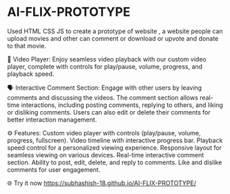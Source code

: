 # AI-FLIX-PROTOTYPE
Used HTML CSS JS to create a prototype of website , a website people can upload movies and other can comment or download or upvote and donate to that movie.

🎥 Video Player:
Enjoy seamless video playback with our custom video player, complete with controls for play/pause, volume, progress, and playback speed.

🗣️ Interactive Comment Section:
Engage with other users by leaving comments and discussing the videos. The comment section allows real-time interactions, including posting comments, replying to others, and liking or disliking comments. Users can also edit or delete their comments for better interaction management.

⚙️ Features:
Custom video player with controls (play/pause, volume, progress, fullscreen).
Video timeline with interactive progress bar.
Playback speed control for a personalized viewing experience.
Responsive layout for seamless viewing on various devices.
Real-time interactive comment section.
Ability to post, edit, delete, and reply to comments.
Like and dislike comments for user engagement.

🌐 Try it now
https://subhashish-18.github.io/AI-FLIX-PROTOTYPE/
